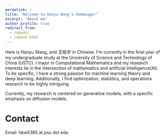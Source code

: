 ```yaml
---
permalink: /
title: "Welcome to Hanyu Wang's Homepage!"
excerpt: "About me"
author_profile: true
redirect_from: 
  - /about/
  - /about.html
---
```


Here is Hanyu Wang, and 王晗宇 in Chinese. I'm currently in the final year of my undergraduate study at the University of Science and Technology of China (USTC). I major in Computational Mathematics and my research interests lie in the intersection of mathematics and artificial intelligence(AI). To be specific, I have a strong passion for machine learning theory and deep learning. Additionally, I find optimization, statistics, and operations research to be highly intriguing. 

Currently, my research is centered on generative models, with a specific emphasis on diffusion models.

Contact
=======
Email: hbw5365 at psu dot edu
